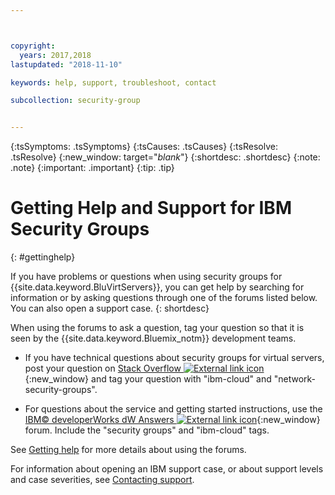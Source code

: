 ```yaml
---



copyright:
  years: 2017,2018
lastupdated: "2018-11-10"

keywords: help, support, troubleshoot, contact

subcollection: security-group


---
```


{:tsSymptoms: .tsSymptoms}
{:tsCauses: .tsCauses}
{:tsResolve: .tsResolve}
{:new_window: target="_blank_"}
{:shortdesc: .shortdesc}
{:note: .note}
{:important: .important}
{:tip: .tip}

# Getting Help and Support for IBM Security Groups
{: #gettinghelp}

If you have problems or questions when using security groups for {{site.data.keyword.BluVirtServers}}, you can get help by searching for information or by asking questions through one of the forums listed below. You can also open a support case.
{: shortdesc}

When using the forums to ask a question, tag your question so that it is seen by the {{site.data.keyword.Bluemix_notm}} development teams.
<!--Insert the appropriate Stack Overflow tag for your service for <block-storage> in URL and text below:  -->
* If you have technical questions about security groups for virtual servers, post your question on [Stack Overflow ![External link icon](../../icons/launch-glyph.svg "External link icon")](https://stackoverflow.com/search?q=network-security-groups+ibm-cloud){:new_window} and tag your question with "ibm-cloud" and "network-security-groups".
<!--Insert the appropriate dW Answers tag for your service for <service_keyword> in URL below:  -->
* For questions about the service and getting started instructions, use the [IBM© developerWorks dW Answers ![External link icon](../../icons/launch-glyph.svg "External link icon")](https://developer.ibm.com/answers/topics/security%20groups.html?smartspace=ibm-cloud){:new_window} forum. Include the  "security groups" and "ibm-cloud" tags.

See [Getting help](https://{DomainName}/docs/get-support?topic=get-support-using-avatar) for more details about using the forums.

For information about opening an IBM support case, or about support levels and case severities, see [Contacting support](/docs/get-support?topic=get-support-getting-customer-support).
